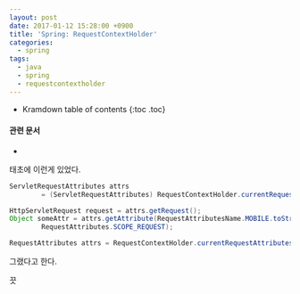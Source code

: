 ```yaml
---
layout: post
date: 2017-01-12 15:28:00 +0900
title: 'Spring: RequestContextHolder'
categories:
  - spring
tags:
  - java
  - spring
  - requestcontextholder
---
```


* Kramdown table of contents
{:toc .toc}

#### 관련 문서

-

태초에 이런게 있었다.

```java
ServletRequestAttributes attrs
        = (ServletRequestAttributes) RequestContextHolder.currentRequestAttributes();

HttpServletRequest request = attrs.getRequest();
Object someAttr = attrs.getAttribute(RequestAttributesName.MOBILE.toString(),
		RequestAttributes.SCOPE_REQUEST);
```

```java
RequestAttributes attrs = RequestContextHolder.currentRequestAttributes();
```

그랬다고 한다.

끗
